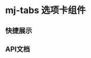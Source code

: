 <script setup>
import quickShow from './components/quickShow.vue'
import propsBody from './data/propsBody'
</script>

# mj-tabs 选项卡组件

## 快捷展示
<quickShow />

## API文档
<props-table descriptType="Props" :propsBody="propsBody" />
